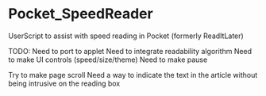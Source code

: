 Pocket_SpeedReader
==================

UserScript to assist with speed reading in Pocket (formerly ReadItLater)


TODO:
Need to port to applet
Need to integrate readability algorithm
Need to make UI controls (speed/size/theme)
Need to make pause

Try to make page scroll
Need a way to indicate the text in the article without being intrusive on the reading
box
